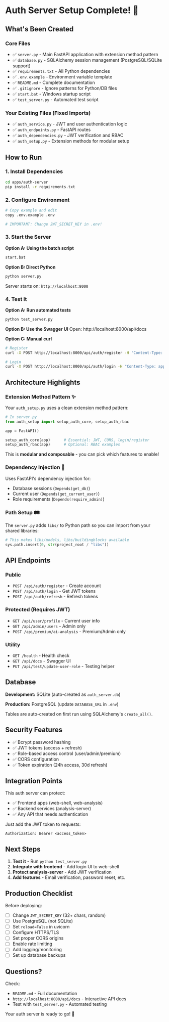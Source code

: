 # Auth Server Setup Complete! 🎉

## What's Been Created

### Core Files
- ✅ `server.py` - Main FastAPI application with extension method pattern
- ✅ `database.py` - SQLAlchemy session management (PostgreSQL/SQLite support)
- ✅ `requirements.txt` - All Python dependencies
- ✅ `.env.example` - Environment variable template
- ✅ `README.md` - Complete documentation
- ✅ `.gitignore` - Ignore patterns for Python/DB files
- ✅ `start.bat` - Windows startup script
- ✅ `test_server.py` - Automated test script

### Your Existing Files (Fixed Imports)
- ✅ `auth_service.py` - JWT and user authentication logic
- ✅ `auth_endpoints.py` - FastAPI routes
- ✅ `auth_dependencies.py` - JWT verification and RBAC
- ✅ `auth_setup.py` - Extension methods for modular setup

## How to Run

### 1. Install Dependencies

```bash
cd apps/auth-server
pip install -r requirements.txt
```

### 2. Configure Environment

```bash
# Copy example and edit
copy .env.example .env

# IMPORTANT: Change JWT_SECRET_KEY in .env!
```

### 3. Start the Server

**Option A: Using the batch script**
```bash
start.bat
```

**Option B: Direct Python**
```bash
python server.py
```

Server starts on: `http://localhost:8000`

### 4. Test It

**Option A: Run automated tests**
```bash
python test_server.py
```

**Option B: Use the Swagger UI**
Open: http://localhost:8000/api/docs

**Option C: Manual curl**
```bash
# Register
curl -X POST http://localhost:8000/api/auth/register -H "Content-Type: application/json" -d "{\"username\":\"test\",\"password\":\"pass123\",\"email_address\":\"test@test.com\",\"first_name\":\"Test\",\"last_name\":\"User\"}"

# Login
curl -X POST http://localhost:8000/api/auth/login -H "Content-Type: application/json" -d "{\"username\":\"test\",\"password\":\"pass123\"}"
```

## Architecture Highlights

### Extension Method Pattern ✨

Your `auth_setup.py` uses a clean extension method pattern:

```python
# In server.py
from auth_setup import setup_auth_core, setup_auth_rbac

app = FastAPI()

setup_auth_core(app)      # Essential: JWT, CORS, login/register
setup_auth_rbac(app)      # Optional: RBAC examples
```

This is **modular and composable** - you can pick which features to enable!

### Dependency Injection 💉

Uses FastAPI's dependency injection for:
- Database sessions (`Depends(get_db)`)
- Current user (`Depends(get_current_user)`)
- Role requirements (`Depends(require_admin)`)

### Path Setup 🛤️

The `server.py` adds `libs/` to Python path so you can import from your shared libraries:

```python
# This makes libs/models, libs/buildingblocks available
sys.path.insert(0, str(project_root / "libs"))
```

## API Endpoints

### Public
- `POST /api/auth/register` - Create account
- `POST /api/auth/login` - Get JWT tokens
- `POST /api/auth/refresh` - Refresh tokens

### Protected (Requires JWT)
- `GET /api/user/profile` - Current user info
- `GET /api/admin/users` - Admin only
- `POST /api/premium/ai-analysis` - Premium/Admin only

### Utility
- `GET /health` - Health check
- `GET /api/docs` - Swagger UI
- `PUT /api/test/update-user-role` - Testing helper

## Database

**Development:** SQLite (auto-created as `auth_server.db`)

**Production:** PostgreSQL (update `DATABASE_URL` in `.env`)

Tables are auto-created on first run using SQLAlchemy's `create_all()`.

## Security Features

- ✅ Bcrypt password hashing
- ✅ JWT tokens (access + refresh)
- ✅ Role-based access control (user/admin/premium)
- ✅ CORS configuration
- ✅ Token expiration (24h access, 30d refresh)

## Integration Points

This auth server can protect:
- ✅ Frontend apps (web-shell, web-analysis)
- ✅ Backend services (analysis-server)
- ✅ Any API that needs authentication

Just add the JWT token to requests:
```
Authorization: Bearer <access_token>
```

## Next Steps

1. **Test it** - Run `python test_server.py`
2. **Integrate with frontend** - Add login UI to web-shell
3. **Protect analysis-server** - Add JWT verification
4. **Add features** - Email verification, password reset, etc.

## Production Checklist

Before deploying:
- [ ] Change `JWT_SECRET_KEY` (32+ chars, random)
- [ ] Use PostgreSQL (not SQLite)
- [ ] Set `reload=False` in uvicorn
- [ ] Configure HTTPS/TLS
- [ ] Set proper CORS origins
- [ ] Enable rate limiting
- [ ] Add logging/monitoring
- [ ] Set up database backups

## Questions?

Check:
- `README.md` - Full documentation
- `http://localhost:8000/api/docs` - Interactive API docs
- Test with `test_server.py` - Automated testing

Your auth server is ready to go! 🚀
